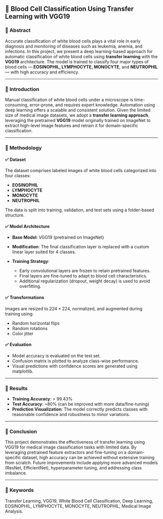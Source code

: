 
## 🧪 **Blood Cell Classification Using Transfer Learning with VGG19**

### 🔷 **Abstract**

Accurate classification of white blood cells plays a vital role in early diagnosis and monitoring of diseases such as leukemia, anemia, and infections. In this project, we present a deep learning-based approach for automatic classification of white blood cells using **transfer learning** with the **VGG19** architecture. The model is trained to classify four major types of blood cells — **EOSINOPHIL, LYMPHOCYTE, MONOCYTE**, and **NEUTROPHIL** — with high accuracy and efficiency.

---

### 🔷 **Introduction**

Manual classification of white blood cells under a microscope is time-consuming, error-prone, and requires expert knowledge. Automation using deep learning offers a scalable and consistent solution. Given the limited size of medical image datasets, we adopt a **transfer learning approach**, leveraging the pretrained **VGG19** model originally trained on ImageNet to extract high-level image features and retrain it for domain-specific classification.

---

### 🔷 **Methodology**

#### ✅ **Dataset**

The dataset comprises labeled images of white blood cells categorized into four classes:

* **EOSINOPHIL**
* **LYMPHOCYTE**
* **MONOCYTE**
* **NEUTROPHIL**

The data is split into training, validation, and test sets using a folder-based structure.

#### ✅ **Model Architecture**

* **Base Model**: VGG19 (pretrained on ImageNet)
* **Modification**: The final classification layer is replaced with a custom linear layer suited for 4 classes.
* **Training Strategy**:

  * Early convolutional layers are frozen to retain pretrained features.
  * Final layers are fine-tuned to adapt to blood cell characteristics.
  * Additional regularization (dropout, weight decay) is used to avoid overfitting.

#### ✅ **Transformations**

Images are resized to $224 \times 224$, normalized, and augmented during training using:

* Random horizontal flips
* Random rotations
* Color jitter

#### ✅ **Evaluation**

* Model accuracy is evaluated on the test set.
* Confusion matrix is plotted to analyze class-wise performance.
* Visual predictions with confidence scores are generated using matplotlib.

---

### 🔷 **Results**

* **Training Accuracy**: > 99.43%
* **Test Accuracy**: \~80% (can be improved with more data/fine-tuning)
* **Prediction Visualization**: The model correctly predicts classes with reasonable confidence and robustness to minor variations.

---

### 🔷 **Conclusion**

This project demonstrates the effectiveness of transfer learning using VGG19 for medical image classification tasks with limited data. By leveraging pretrained feature extractors and fine-tuning on a domain-specific dataset, high accuracy can be achieved without extensive training from scratch. Future improvements include applying more advanced models (ResNet, EfficientNet), hyperparameter tuning, and addressing class imbalance.

---

### 🔷 **Keywords**

Transfer Learning, VGG19, White Blood Cell Classification, Deep Learning, EOSINOPHIL, LYMPHOCYTE, MONOCYTE, NEUTROPHIL, Medical Image Analysis.

